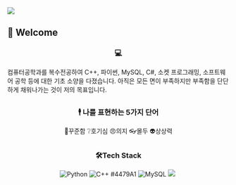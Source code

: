 <img src="https://capsule-render.vercel.app/api?type=cylinder&color=auto&height=300&section=header&text=Hello%20😎&fontSize=90&fontcolor=white" />

## 👋 Welcome

 

<h3 align="center"> 💻 </h3>
컴퓨터공학과를 복수전공하여 C++, 파이썬, MySQL, C#, 소켓 프로그래밍, 소프트웨어 공학 등에 대한 기초 소양을 다졌습니다. 아직은 모든 면이 부족하지만 부족함을 단단하게 채워나가는 것이 저의 목표입니다.


##     


<h3 align="center"> 🕴️ 나를 표현하는 5가지 단어 </h3>
<div align="center">
🐂꾸준함 ❔호기심 😠의지 👓몰두 👽상상력 

  
##      
  

<h3 align="center"> 🛠️Tech Stack </h3>
<div align="center">
  
<img alt="Python" src="https://img.shields.io/badge/Python-yellow.svg?&style=for-the-badge&logo=Python&logoColor=white"/> 
<img alt="C++" src="https://img.shields.io/badge/C++-00599C.svg?&style=for-the-badge&logo=C%2B%2B&logoColor=white"/> 
#4479A1
<img alt="MySQL" src="https://img.shields.io/badge/MySQL-E6B91E.svg?&style=for-the-badge&logo=MySQL&logoColor=white"/>
<img src="https://img.shields.io/badge/Mysql-E6B91E?style=flat-square&logo=MySql&logoColor=white"/></a>&nbsp 
